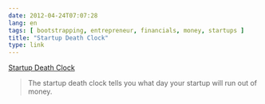 ```yaml
---
date: 2012-04-24T07:07:28
lang: en
tags: [ bootstrapping, entrepreneur, financials, money, startups ]
title: "Startup Death Clock"
type: link
---
```


[Startup Death
Clock](http://www.startupdeathclock.com/#revm=0/expm=50000/cash=500000/from=20120402/name=Startup)

> The startup death clock tells you what day your startup will run out
> of money.

